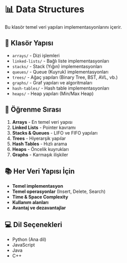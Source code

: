 # 📊 Data Structures

Bu klasör temel veri yapıları implementasyonlarını içerir.

## 📁 Klasör Yapısı

- `arrays/` - Dizi işlemleri
- `linked-lists/` - Bağlı liste implementasyonları
- `stacks/` - Stack (Yığın) implementasyonları
- `queues/` - Queue (Kuyruk) implementasyonları
- `trees/` - Ağaç yapıları (Binary Tree, BST, AVL, vb.)
- `graphs/` - Graf yapıları ve algoritmaları
- `hash-tables/` - Hash table implementasyonları
- `heaps/` - Heap yapıları (Min/Max Heap)

## 🎯 Öğrenme Sırası

1. **Arrays** - En temel veri yapısı
2. **Linked Lists** - Pointer kavramı
3. **Stacks & Queues** - LIFO ve FIFO yapıları
4. **Trees** - Hiyerarşik yapılar
5. **Hash Tables** - Hızlı arama
6. **Heaps** - Öncelik kuyrukları
7. **Graphs** - Karmaşık ilişkiler

## 📚 Her Veri Yapısı İçin

- **Temel implementasyon**
- **Temel operasyonlar** (Insert, Delete, Search)
- **Time & Space Complexity**
- **Kullanım alanları**
- **Avantaj ve dezavantajlar**

## 💻 Dil Seçenekleri

- Python (Ana dil)
- JavaScript
- Java
- C++
